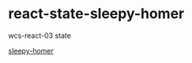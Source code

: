 # react-state-sleepy-homer

wcs-react-03 state

[sleepy-homer](https://cristina-ferreira.github.io/react-state-sleepy-homer)


